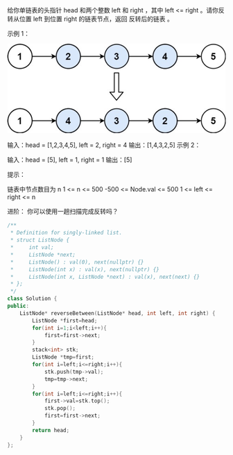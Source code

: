给你单链表的头指针 head 和两个整数 left 和 right ，其中 left <= right 。请你反转从位置 left 到位置 right 的链表节点，返回 反转后的链表 。

示例 1：

![img](Untitled.assets/rev2ex2.jpg)


输入：head = [1,2,3,4,5], left = 2, right = 4
输出：[1,4,3,2,5]
示例 2：

输入：head = [5], left = 1, right = 1
输出：[5]


提示：

链表中节点数目为 n
1 <= n <= 500
-500 <= Node.val <= 500
1 <= left <= right <= n


进阶： 你可以使用一趟扫描完成反转吗？

```c++
/**
 * Definition for singly-linked list.
 * struct ListNode {
 *     int val;
 *     ListNode *next;
 *     ListNode() : val(0), next(nullptr) {}
 *     ListNode(int x) : val(x), next(nullptr) {}
 *     ListNode(int x, ListNode *next) : val(x), next(next) {}
 * };
 */
class Solution {
public:
    ListNode* reverseBetween(ListNode* head, int left, int right) {
        ListNode *first=head;
        for(int i=1;i<left;i++){
            first=first->next;
        }
        stack<int> stk;
        ListNode *tmp=first;
        for(int i=left;i<=right;i++){
            stk.push(tmp->val);
            tmp=tmp->next;
        }
        for(int i=left;i<=right;i++){
            first->val=stk.top();
            stk.pop();
            first=first->next;
        }
        return head;
    }
};
```

